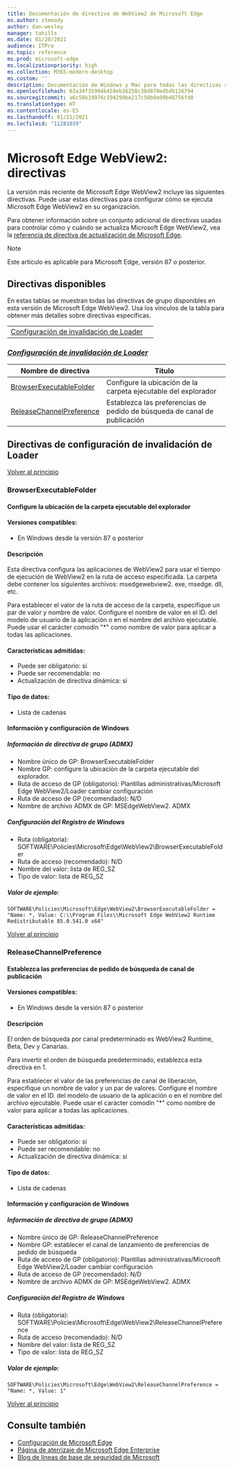 ```yaml
---
title: Documentación de directiva de WebView2 de Microsoft Edge
ms.author: stmoody
author: dan-wesley
manager: tahills
ms.date: 01/20/2021
audience: ITPro
ms.topic: reference
ms.prod: microsoft-edge
ms.localizationpriority: high
ms.collection: M365-modern-desktop
ms.custom: ''
description: Documentación de Windows y Mac para todas las directivas admitidas por Explorador Microsoft Edge
ms.openlocfilehash: 63a34f35994b459eb26258c38d870ed5db126794
ms.sourcegitcommit: a6c58b19976c194299be217c58b9a99b48756fd0
ms.translationtype: HT
ms.contentlocale: es-ES
ms.lasthandoff: 01/21/2021
ms.locfileid: "11281039"
---
```

# Microsoft Edge WebView2: directivas

La versión más reciente de Microsoft Edge WebView2 incluye las siguientes directivas. Puede usar estas directivas para configurar cómo se ejecuta Microsoft Edge WebView2 en su organización.

Para obtener información sobre un conjunto adicional de directivas usadas para controlar cómo y cuándo se actualiza Microsoft Edge WebView2, vea la [referencia de directiva de actualización de Microsoft Edge](microsoft-edge-update-policies.md).


> [!NOTE]
> Este artículo es aplicable para Microsoft Edge, versión 87 o posterior.

## Directivas disponibles

En estas tablas se muestran todas las directivas de grupo disponibles en esta versión de Microsoft Edge WebView2. Usa los vínculos de la tabla para obtener más detalles sobre directivas específicas.

|||
|-|-|
|[Configuración de invalidación de Loader](#loader-override-settings)|

### [*Configuración de invalidación de Loader*](#loader-override-settings-policies)

|Nombre de directiva|Título|
|-|-|
|[BrowserExecutableFolder](#browserexecutablefolder)|Configure la ubicación de la carpeta ejecutable del explorador|
|[ReleaseChannelPreference](#releasechannelpreference)|Establezca las preferencias de pedido de búsqueda de canal de publicación|




  ## Directivas de configuración de invalidación de Loader

  [Volver al principio](#microsoft-edge-webview2---policies)

  ### BrowserExecutableFolder

  #### Configure la ubicación de la carpeta ejecutable del explorador

  
  
  #### Versiones compatibles:

  - En Windows desde la versión 87 o posterior

  #### Descripción

  Esta directiva configura las aplicaciones de WebView2 para usar el tiempo de ejecución de WebView2 en la ruta de acceso especificada. La carpeta debe contener los siguientes archivos: msedgewebview2. exe, msedge. dll, etc.

Para establecer el valor de la ruta de acceso de la carpeta, especifique un par de valor y nombre de valor. Configure el nombre de valor en el ID. del modelo de usuario de la aplicación o en el nombre del archivo ejecutable. Puede usar el carácter comodín "*" como nombre de valor para aplicar a todas las aplicaciones.

  #### Características admitidas:

  - Puede ser obligatorio: sí
  - Puede ser recomendable: no
  - Actualización de directiva dinámica: sí

  #### Tipo de datos:

  - Lista de cadenas

  #### Información y configuración de Windows

  ##### Información de directiva de grupo (ADMX)

  - Nombre único de GP: BrowserExecutableFolder
  - Nombre GP: configure la ubicación de la carpeta ejecutable del explorador.
  - Ruta de acceso de GP (obligatorio): Plantillas administrativas/Microsoft Edge WebView2/Loader cambiar configuración
  - Ruta de acceso de GP (recomendado): N/D
  - Nombre de archivo ADMX de GP: MSEdgeWebView2. ADMX

  ##### Configuración del Registro de Windows

  - Ruta (obligatoria): SOFTWARE\Policies\Microsoft\Edge\WebView2\BrowserExecutableFolder
  - Ruta de acceso (recomendado): N/D
  - Nombre del valor: lista de REG_SZ
  - Tipo de valor: lista de REG_SZ

  ##### Valor de ejemplo:

```
SOFTWARE\Policies\Microsoft\Edge\WebView2\BrowserExecutableFolder = "Name: *, Value: C:\\Program Files\\Microsoft Edge WebView2 Runtime Redistributable 85.0.541.0 x64"

```

  

  [Volver al principio](#microsoft-edge-webview2---policies)

  ### ReleaseChannelPreference

  #### Establezca las preferencias de pedido de búsqueda de canal de publicación

  
  
  #### Versiones compatibles:

  - En Windows desde la versión 87 o posterior

  #### Descripción

  El orden de búsqueda por canal predeterminado es WebView2 Runtime, Beta, Dev y Canarias.

Para invertir el orden de búsqueda predeterminado, establezca esta directiva en 1.

Para establecer el valor de las preferencias de canal de liberación, especifique un nombre de valor y un par de valores. Configure el nombre de valor en el ID. del modelo de usuario de la aplicación o en el nombre del archivo ejecutable. Puede usar el carácter comodín "*" como nombre de valor para aplicar a todas las aplicaciones.

  #### Características admitidas:

  - Puede ser obligatorio: sí
  - Puede ser recomendable: no
  - Actualización de directiva dinámica: sí

  #### Tipo de datos:

  - Lista de cadenas

  #### Información y configuración de Windows

  ##### Información de directiva de grupo (ADMX)

  - Nombre único de GP: ReleaseChannelPreference
  - Nombre GP: establecer el canal de lanzamiento de preferencias de pedido de búsqueda
  - Ruta de acceso de GP (obligatorio): Plantillas administrativas/Microsoft Edge WebView2/Loader cambiar configuración
  - Ruta de acceso de GP (recomendado): N/D
  - Nombre de archivo ADMX de GP: MSEdgeWebView2. ADMX

  ##### Configuración del Registro de Windows

  - Ruta (obligatoria): SOFTWARE\Policies\Microsoft\Edge\WebView2\ReleaseChannelPreference
  - Ruta de acceso (recomendado): N/D
  - Nombre del valor: lista de REG_SZ
  - Tipo de valor: lista de REG_SZ

  ##### Valor de ejemplo:

```
SOFTWARE\Policies\Microsoft\Edge\WebView2\ReleaseChannelPreference = "Name: *, Value: 1"

```

  

  [Volver al principio](#microsoft-edge-webview2---policies)


## Consulte también

- [Configuración de Microsoft Edge](configure-microsoft-edge.md)
- [Página de aterrizaje de Microsoft Edge Enterprise](https://aka.ms/EdgeEnterprise)
- [Blog de líneas de base de seguridad de Microsoft](https://techcommunity.microsoft.com/t5/microsoft-security-baselines/bg-p/Microsoft-Security-Baselines)
